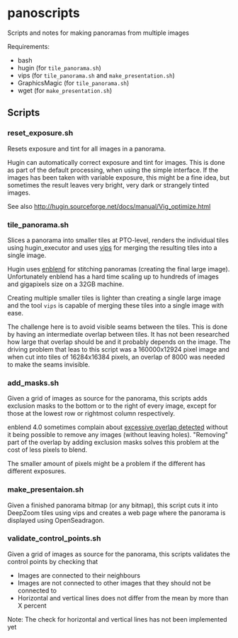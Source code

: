 # panoscripts

Scripts and notes for making panoramas from multiple images

Requirements:
 * bash
 * hugin (for `tile_panorama.sh`)
 * vips (for `tile_panorama.sh` and `make_presentation.sh`)
 * GraphicsMagic (for `tile_panorama.sh`)
 * wget (for `make_presentation.sh`)

## Scripts

### reset_exposure.sh

Resets exposure and tint for all images in a panorama.

Hugin can automatically correct exposure and tint for images.
This is done as part of the default processing, when using the simple
interface. If the images has been taken with variable exposure, this
might be a fine idea, but sometimes the result leaves very bright,
very dark or strangely tinted images.

See also http://hugin.sourceforge.net/docs/manual/Vig_optimize.html

### tile_panorama.sh

Slices a panorama into smaller tiles at PTO-level, renders the individual
tiles using hugin_executor and uses [vips](https://github.com/libvips/libvips)
for merging the resulting tiles into a single image.

Hugin uses [enblend](https://wiki.panotools.org/Enblend) for stitching
panoramas (creating the final large image). Unfortunately enblend has
a hard time scaling up to hundreds of images and gigapixels size on a
32GB machine.

Creating multiple smaller tiles is lighter than creating a single
large image and the tool `vips` is capable of merging these tiles
into a single image with ease.

The challenge here is to avoid visible seams between the tiles. This is done
by having an intermediate overlap between tiles. It has not been researched
how large that overlap should be and it probably depends on the image.
The driving problem that leas to this script was a 160000x12924 pixel 
image and when cut into tiles of 16284x16384 pixels, an overlap of 8000
was needed to make the seams invisible.

### add_masks.sh

Given a grid of images as source for the panorama, this scripts adds
exclusion masks to the bottom or to the right of every image, except
for those at the lowest row or rightmost column respectively.

enblend 4.0 sometimes complain about
[excessive overlap detected](https://wiki.panotools.org/Hugin_FAQ#enblend:_excessive_overlap_detected)
without it being possible to remove any images (without leaving
holes). "Removing" part of the overlap by adding exclusion masks
solves this problem at the cost of less pixels to blend.

The smaller amount of pixels might be a problem if the different
has different exposures.

### make_presentaion.sh

Given a finished panorama bitmap (or any bitmap), this script cuts
it into DeepZoom tiles using vips and creates a web page where the
panorama is displayed using OpenSeadragon.

### validate_control_points.sh

Given a grid of images as source for the panorama, this scripts
validates the control points by checking that

* Images are connected to their neighbours
* Images are not connected to other images that they should not be connected to
* Horizontal and vertical lines does not differ from the mean by more than X percent

Note: The check for horizontal and vertical lines has not been implemented yet
